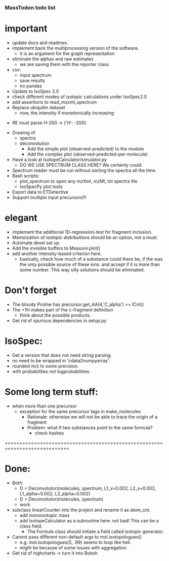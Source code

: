 ### MassTodon todo list

# important
+ update docs and readmes.
+ implement back the multiprocessing version of the software.
    + it is an argument for the graph representation
+ eliminate the alphas and raw estimates
    + we are saving them with the reporter class
+ csv:
    + input spectrum
    * save results
    * no pandas
+ Update to IsoSpec 2.0
+ check different modes of isotopic calculations under IsoSpec2.0
+ add assertions to read_mzxml_spectrum
+ Replace ubiquitin dataset
    * now, the intensity if monotonically increasing
* RE must parse H-200 -> {'H': -200}
+ Drawing of
    * spectra
    + deconvolution
        + Add the simple plot (observed-predicted) to the module
        + Add the complex plot (observed-predicted-per-molecule)
+ Have a look at IsotopeCalculator/simulator.py
    + DO WE USE SPECTRUM CLASS HERE? We certainly could.
+ Spectrum reader must be run without sorting the spectra all the time.
+ Bash scripts:
    + plot_spectrum to open any mzXml, mzMl, txt spectra file
    + IsoSpecPy plot tools
+ Export data to ETDetective
+ Support multiple input precursors!!!

# elegant
+ implement the additional 1D-regression-test for fragment inclusion.
+ Memoization of isotopic distributions should be an option, not a must.
+ Automate devel set up
+ Add the invisible buffers to Measure.plot()
+ add another intensity-based criterion here.
    + basically, check how much of a substance could there be, if the was the only possible source of these ions. and accept if it is more than some number. This way silly solutions should be eliminated.

# Don't forget
+ The bloody Proline has precursor.get_AA(4,'C_alpha') == lCnt()
+ The +1H makes part of the c-fragment definition
    + think about the possible products.
+ Get rid of spurious dependencies in setup.py

# IsoSpec:
+ Get a version that does not need string parsing.
+ no need to be wrapped in 'cdata2numpyarray'.
+ rounded m/z to some precision.
+ with probabilities not logprobabilities.

# Some long term stuff:
+ when more than one precursor
    + exception for the same precursor tags in make_molecules
        + Rationale: otherwise we will not be able to trace the origin of a fragment
        + Problem: what if two substances point to the same formula?
            + check hashes



============================================================================
# Done:
* Both:
    * D = Deconvolutor(molecules, spectrum, L1_x=0.002, L2_x=0.002, L1_alpha=0.002, L2_alpha=0.002)
    * D = Deconvolutor(molecules, spectrum)
    * work
* subclass linearCounter into the project and rename it as atom_cnt.
    * add monoisotopic mass
    * add IsotopeCalculator as a subroutine here: not bad! This can be a class field.
        * The Formula class should initiate a field called isotopic generator.
* Cannot pass different non-default args to mol.isotopologues()
    * e.g. mol.isotopologues(5, .99) seems to loop like hell.
    * might be because of some issues with aggregation.
* Get rid of highcharts -> turn it into Bokeh
